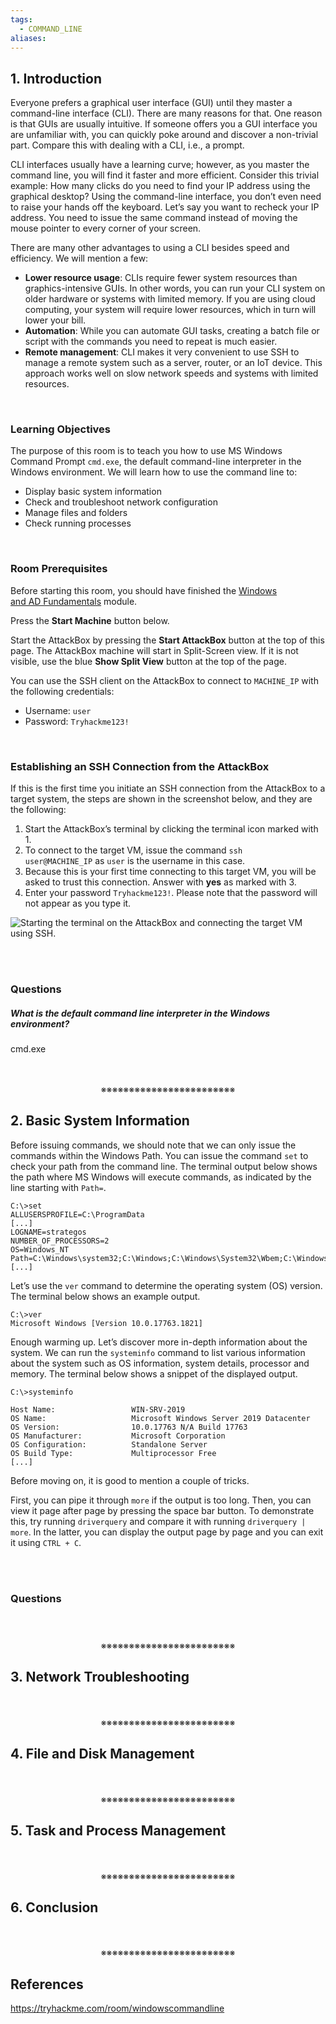 ```yaml
---
tags:
  - COMMAND_LINE
aliases:
---
```

## 1. Introduction

Everyone prefers a graphical user interface (GUI) until they master a command-line interface (CLI). There are many reasons for that. One reason is that GUIs are usually intuitive. If someone offers you a GUI interface you are unfamiliar with, you can quickly poke around and discover a non-trivial part. Compare this with dealing with a CLI, i.e., a prompt.

CLI interfaces usually have a learning curve; however, as you master the command line, you will find it faster and more efficient. Consider this trivial example: How many clicks do you need to find your IP address using the graphical desktop? Using the command-line interface, you don’t even need to raise your hands off the keyboard. Let’s say you want to recheck your IP address. You need to issue the same command instead of moving the mouse pointer to every corner of your screen.

There are many other advantages to using a CLI besides speed and efficiency. We will mention a few:

- **Lower resource usage**: CLIs require fewer system resources than graphics-intensive GUIs. In other words, you can run your CLI system on older hardware or systems with limited memory. If you are using cloud computing, your system will require lower resources, which in turn will lower your bill.
- **Automation**: While you can automate GUI tasks, creating a batch file or script with the commands you need to repeat is much easier.
- **Remote management**: CLI makes it very convenient to use SSH to manage a remote system such as a server, router, or an IoT device. This approach works well on slow network speeds and systems with limited resources.
<div>
<br>
</div>

### Learning Objectives

The purpose of this room is to teach you how to use MS Windows Command Prompt `cmd.exe`, the default command-line interpreter in the Windows environment. We will learn how to use the command line to:

- Display basic system information
- Check and troubleshoot network configuration
- Manage files and folders
- Check running processes
<div>
<br>
</div>

### Room Prerequisites

Before starting this room, you should have finished the [Windows and AD Fundamentals](https://tryhackme.com/module/windows-and-active-directory-fundamentals) module.

Press the **Start Machine** button below.

Start the AttackBox by pressing the **Start AttackBox** button at the top of this page. The AttackBox machine will start in Split-Screen view. If it is not visible, use the blue **Show Split View** button at the top of the page.

You can use the SSH client on the AttackBox to connect to `MACHINE_IP` with the following credentials:

- Username: `user`
- Password: `Tryhackme123!`
<div>
<br>
</div>

### Establishing an SSH Connection from the AttackBox

If this is the first time you initiate an SSH connection from the AttackBox to a target system, the steps are shown in the screenshot below, and they are the following:

1. Start the AttackBox’s terminal by clicking the terminal icon marked with 1.
2. To connect to the target VM, issue the command `ssh user@MACHINE_IP` as `user` is the username in this case.
3. Because this is your first time connecting to this target VM, you will be asked to trust this connection. Answer with **yes** as marked with 3.
4. Enter your password `Tryhackme123!`. Please note that the password will not appear as you type it.

![Starting the terminal on the AttackBox and connecting the target VM using SSH.](https://tryhackme-images.s3.amazonaws.com/user-uploads/5f04259cf9bf5b57aed2c476/room-content/5f04259cf9bf5b57aed2c476-1724312337656.png)
<div>
<br>
<br>
</div>

### Questions

##### What is the default command line interpreter in the Windows environment?
cmd.exe
<div align="center">
<br>
<br>
※※※※※※※※※※※※※※※※※※※※※※※※
<br>
</div>
<!-- PAGE BREAK -->
<div style="page-break-after: always;"></div>

## 2. Basic System Information

Before issuing commands, we should note that we can only issue the commands within the Windows Path. You can issue the command `set` to check your path from the command line. The terminal output below shows the path where MS Windows will execute commands, as indicated by the line starting with `Path=`.

```shell-session
C:\>set
ALLUSERSPROFILE=C:\ProgramData
[...]
LOGNAME=strategos
NUMBER_OF_PROCESSORS=2
OS=Windows_NT
Path=C:\Windows\system32;C:\Windows;C:\Windows\System32\Wbem;C:\Windows\System32\WindowsPowerShell\v1.0\;C:\Windows\System32\OpenSSH\;C:\Windows\system32\config\systemprofile\AppData\Local\Microsoft\WindowsApps;C:\Users\strategos\AppData\Local\Microsoft\WindowsApps;
[...]
```

Let’s use the `ver` command to determine the operating system (OS) version. The terminal below shows an example output.

```shell-session
C:\>ver                                                                                                                                              
Microsoft Windows [Version 10.0.17763.1821]
```

Enough warming up. Let’s discover more in-depth information about the system. We can run the `systeminfo` command to list various information about the system such as OS information, system details, processor and memory. The terminal below shows a snippet of the displayed output.

```shell-session
C:\>systeminfo

Host Name:                 WIN-SRV-2019
OS Name:                   Microsoft Windows Server 2019 Datacenter
OS Version:                10.0.17763 N/A Build 17763
OS Manufacturer:           Microsoft Corporation
OS Configuration:          Standalone Server
OS Build Type:             Multiprocessor Free
[...]
```

Before moving on, it is good to mention a couple of tricks.

First, you can pipe it through `more` if the output is too long. Then, you can view it page after page by pressing the space bar button. To demonstrate this, try running `driverquery` and compare it with running `driverquery | more`. In the latter, you can display the output page by page and you can exit it using `CTRL + C`.

<div>
<br>
<br>
</div>

### Questions

##### 
<div align="center">
<br>
<br>
※※※※※※※※※※※※※※※※※※※※※※※※
<br>
</div>
<!-- PAGE BREAK -->
<div style="page-break-after: always;"></div>

## 3. Network Troubleshooting
<div align="center">
<br>
<br>
※※※※※※※※※※※※※※※※※※※※※※※※
<br>
</div>
<!-- PAGE BREAK -->
<div style="page-break-after: always;"></div>

## 4. File and Disk Management
<div align="center">
<br>
<br>
※※※※※※※※※※※※※※※※※※※※※※※※
<br>
</div>
<!-- PAGE BREAK -->
<div style="page-break-after: always;"></div>

## 5. Task and Process Management
<div align="center">
<br>
<br>
※※※※※※※※※※※※※※※※※※※※※※※※
<br>
</div>
<!-- PAGE BREAK -->
<div style="page-break-after: always;"></div>

## 6. Conclusion
<div align="center">
<br>
<br>
※※※※※※※※※※※※※※※※※※※※※※※※
<br>
</div>
<!-- PAGE BREAK -->
<div style="page-break-after: always;"></div>

## References

https://tryhackme.com/room/windowscommandline